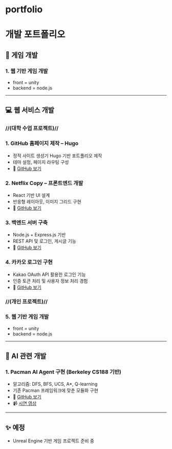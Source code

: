 # portfolio

# 개발 포트폴리오

## 🎯 게임 개발

### 1. 웹 기반 게임 개발
- front = unity
- backend = node.js
---

## 💻 웹 서비스 개발

### //(대학 수업 프로젝트)//
### 1. GitHub 홈페이지 제작 – Hugo
- 정적 사이트 생성기 Hugo 기반 포트폴리오 제작
- 테마 설정, 페이지 라우팅 구성
- 🔗 [GitHub 보기](https://github.com/m97j/m97j.github.io)

### 2. Netflix Copy – 프론트엔드 개발
- React 기반 UI 설계
- 반응형 레이아웃, 이미지 그리드 구현
- 🔗 [GitHub 보기](https://github.com/m97j/wsd_sj2-neflx_cop)

### 3. 백엔드 서버 구축
- Node.js + Express.js 기반
- REST API 및 로그인, 게시글 기능
- 🔗 [GitHub 보기](https://github.com/m97j/wsd_sj3_mjk)

### 4. 카카오 로그인 구현
- Kakao OAuth API 활용한 로그인 기능
- 인증 토큰 처리 및 사용자 정보 처리 경험
- 🔗 [GitHub 보기](https://github.com/m97j/wsd_sj4)

### //(개인 프로젝트)//
### 5. 웹 기반 게임 개발
- front = unity
- backend = node.js
---

## 🧠 AI 관련 개발

### 1. Pacman AI Agent 구현 (Berkeley CS188 기반)
- 알고리즘: DFS, BFS, UCS, A*, Q-learning
- 기존 Pacman 프레임워크에 맞춘 모듈화 구현
- 🔗 [GitHub 보기](https://github.com/m97j/pacman-ai)
- 📹 [시연 영상](https://youtu.be/링크)
---

## ✨ 예정
- Unreal Engine 기반 게임 프로젝트 준비 중
